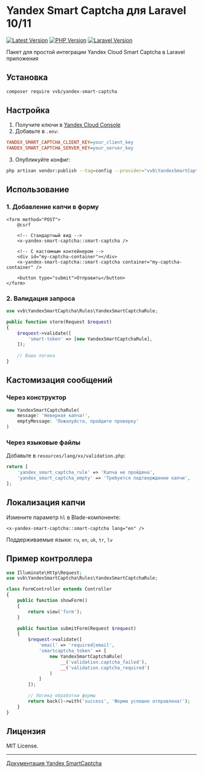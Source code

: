 # Yandex Smart Captcha для Laravel 10/11

[![Latest Version](https://img.shields.io/packagist/v/vvb/yandex-smart-captcha.svg)](https://packagist.org/packages/vvb/yandex-smart-captcha)
[![PHP Version](https://img.shields.io/badge/php-%3E%3D8.1-blue)](https://php.net)
[![Laravel Version](https://img.shields.io/badge/laravel-10%2F11-red)](https://laravel.com)

Пакет для простой интеграции Yandex Cloud Smart Captcha в Laravel приложения

## Установка

```bash
composer require vvb/yandex-smart-captcha
```

## Настройка

1. Получите ключи в [Yandex Cloud Console](https://cloud.yandex.ru/services/smartcaptcha)
2. Добавьте в `.env`:
```ini
YANDEX_SMART_CAPTCHA_CLIENT_KEY=your_client_key
YANDEX_SMART_CAPTCHA_SERVER_KEY=your_server_key
```

3. Опубликуйте конфиг:
```bash
php artisan vendor:publish --tag=config --provider="vvb\YandexSmartCaptcha\YandexSmartCaptchaServiceProvider"
```

## Использование

### 1. Добавление капчи в форму
```blade
<form method="POST">
    @csrf
    
    <!-- Стандартный вид -->
    <x-yandex-smart-captcha::smart-captcha />

    <!-- С кастомным контейнером -->
    <div id="my-captcha-container"></div>
    <x-yandex-smart-captcha::smart-captcha container="my-captcha-container" />

    <button type="submit">Отправить</button>
</form>
```

### 2. Валидация запроса
```php
use vvb\YandexSmartCaptcha\Rules\YandexSmartCaptchaRule;

public function store(Request $request)
{
    $request->validate([
        'smart-token' => [new YandexSmartCaptchaRule],
    ]);
    
    // Ваша логика
}
```

## Кастомизация сообщений

### Через конструктор
```php
new YandexSmartCaptchaRule(
    message: 'Неверная капча!',
    emptyMessage: 'Пожалуйста, пройдите проверку'
)
```

### Через языковые файлы
Добавьте в `resources/lang/xx/validation.php`:
```php
return [
    'yandex_smart_captcha_rule' => 'Капча не пройдена',
    'yandex_smart_captcha_empty' => 'Требуется подтверждение капчи',
];
```

## Локализация капчи
Измените параметр `hl` в Blade-компоненте:
```blade
<x-yandex-smart-captcha::smart-captcha lang="en" />
```

Поддерживаемые языки: `ru`, `en`, `uk`, `tr`, `lv`

## Пример контроллера

```php
use Illuminate\Http\Request;
use vvb\YandexSmartCaptcha\Rules\YandexSmartCaptchaRule;

class FormController extends Controller
{
    public function showForm()
    {
        return view('form');
    }

    public function submitForm(Request $request)
    {
        $request->validate([
            'email' => 'required|email',
            'smartcaptcha_token' => [
                new YandexSmartCaptchaRule(
                    __('validation.captcha_failed'),
                    __('validation.captcha_required')
                )
            ]
        ]);

        // Логика обработки формы
        return back()->with('success', 'Форма успешно отправлена!');
    }
}
```

## Лицензия
MIT License. 

---

[Документация Yandex SmartCaptcha](https://cloud.yandex.ru/docs/smartcaptcha/)
```